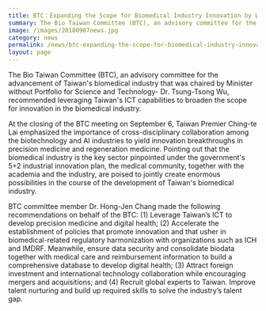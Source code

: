 ```yaml
---
title: BTC：Expanding the Scope for Biomedical Industry Innovation by Leveraging Taiwan's ICT Capabilities
summary: The Bio Taiwan Committee (BTC), an advisory committee for the advancement of Taiwan's biomedical industry that was chaired by Minister without Portfolio for Science and Technology- Dr. Tsung-Tsong Wu
image: /images/20180907news.jpg
category: news
permalink: /news/btc-expanding-the-scope-for-biomedical-industry-innovation-by-leveraging-taiwans-ict-capabilities/
layout: page
---
```


The Bio Taiwan Committee (BTC), an advisory committee for the advancement of Taiwan's biomedical industry that was chaired by Minister without Portfolio for Science and Technology- Dr. Tsung-Tsong Wu, recommended leveraging Taiwan's ICT capabilities to broaden the scope for innovation in the biomedical industry.

At the closing of the BTC meeting on September 6, Taiwan Premier Ching-te Lai emphasized the importance of cross-disciplinary collaboration among the biotechnology and AI industries to yield innovation breakthroughs in precision medicine and regeneration medicine. Pointing out that the biomedical industry is the key sector pinpointed under the government's 5+2 industrial innovation plan, the medical community, together with the academia and the industry, are poised to jointly create enormous possibilities in the course of the development of Taiwan's biomedical industry. 

BTC committee member Dr. Hong-Jen Chang made the following recommendations on behalf of the BTC:  (1) Leverage Taiwan’s ICT to develop precision medicine and digital health; (2) Accelerate the establishment of policies that promote innovation and that usher in biomedical-related regulatory harmonization with organizations such as ICH and IMDRF. Meanwhile, ensure data security and consolidate biodata together with medical care and reimbursement information to build a comprehensive database to develop digital health; (3) Attract foreign investment and international technology collaboration while encouraging mergers and acquisitions; and (4) Recruit global experts to Taiwan.  Improve talent nurturing and build up required skills to solve the industry’s talent gap.
